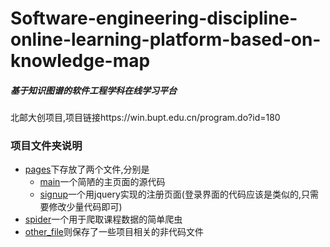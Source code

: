 # Software-engineering-discipline-online-learning-platform-based-on-knowledge-map
##### 基于知识图谱的软件工程学科在线学习平台
北邮大创项目,项目链接https://win.bupt.edu.cn/program.do?id=180

### 项目文件夹说明

- [pages](pages)下存放了两个文件,分别是
    - [main](pages/main)一个简陋的主页面的源代码
    - [signup](pages/signup)一个用jquery实现的注册页面(登录界面的代码应该是类似的,只需要修改少量代码即可)
- [spider](spider)一个用于爬取课程数据的简单爬虫
- [other_file](other_file)则保存了一些项目相关的非代码文件

